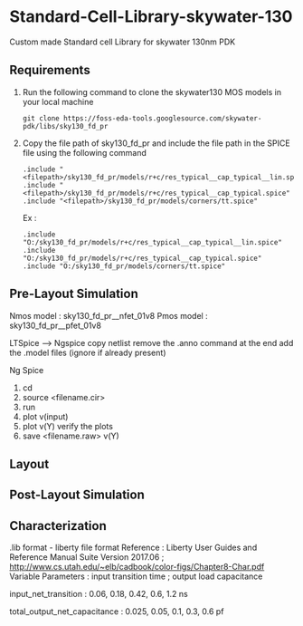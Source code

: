 # Standard-Cell-Library-skywater-130
Custom made Standard cell Library for skywater 130nm PDK

## Requirements 
1. Run the following command to clone the skywater130 MOS models in your local machine 
    ```
    git clone https://foss-eda-tools.googlesource.com/skywater-pdk/libs/sky130_fd_pr
    ```
2. Copy the file path of sky130_fd_pr and include the file path in the SPICE file using the following command
    ```
    .include "<filepath>/sky130_fd_pr/models/r+c/res_typical__cap_typical__lin.spice"
    .include "<filepath>/sky130_fd_pr/models/r+c/res_typical__cap_typical.spice"
    .include "<filepath>/sky130_fd_pr/models/corners/tt.spice"
    ```
    Ex : 
    ```
    .include "O:/sky130_fd_pr/models/r+c/res_typical__cap_typical__lin.spice"
    .include "O:/sky130_fd_pr/models/r+c/res_typical__cap_typical.spice"
    .include "O:/sky130_fd_pr/models/corners/tt.spice"
    ```
## Pre-Layout Simulation 
Nmos model : sky130_fd_pr__nfet_01v8
Pmos model : sky130_fd_pr__pfet_01v8

LTSpice --> Ngspice
copy netlist
remove the .anno command at the end
add the .model files (ignore if already present)

Ng Spice
1. cd <directory path>
2. source <filename.cir>
3. run 
4. plot v(input) 
5. plot v(Y) 
verify the plots
6. save <filename.raw> v(Y)

## Layout

## Post-Layout Simulation

## Characterization
.lib format - liberty file format
Reference : Liberty User Guides and Reference Manual Suite Version 2017.06 ; 
            http://www.cs.utah.edu/~elb/cadbook/color-figs/Chapter8-Char.pdf
Variable Parameters : input transition time ; output load capacitance

input_net_transition : 0.06, 0.18, 0.42, 0.6, 1.2 ns

total_output_net_capacitance : 0.025, 0.05, 0.1, 0.3, 0.6 pf